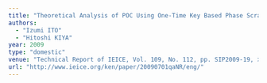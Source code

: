 ```yaml
---
title: "Theoretical Analysis of POC Using One-Time Key Based Phase Scrambling"
authors:
  - "Izumi ITO"
  - "Hitoshi KIYA"
year: 2009
type: "domestic"
venue: "Technical Report of IEICE, Vol. 109, No. 112, pp. SIP2009-19, 北海道釧路市, 2009-07-01."
url: "http://www.ieice.org/ken/paper/20090701qaNR/eng/"
---
```

